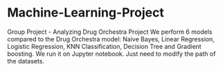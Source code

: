 # Machine-Learning-Project
Group Project - Analyzing Drug Orchestra Project
We perform 6 models compared to the Drug Orchestra model: Naive Bayes, Linear Regression, Logistic Regression, KNN Classification, Decision Tree and Gradient boosting.
We run it on Jupyter notebook. Just need to modify the path of the datasets.
